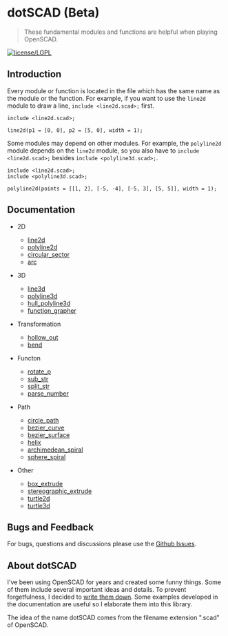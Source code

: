 # dotSCAD (Beta)

> These fundamental modules and functions are helpful when playing OpenSCAD.

[![license/LGPL](https://img.shields.io/badge/license-LGPL-blue.svg)](https://github.com/JustinSDK/lib-openscad/blob/master/LICENSE)

## Introduction

Every module or function is located in the file which has the same name as the module or the function. For example, if you want to use the `line2d` module to draw a line, `include <line2d.scad>;` first. 

	include <line2d.scad>;

	line2d(p1 = [0, 0], p2 = [5, 0], width = 1);

Some modules may depend on other modules. For example, the `polyline2d` module depends on the `line2d` module, so you also have to `include <line2d.scad>;` besides `include <polyline3d.scad>;`. 

	include <line2d.scad>;
	include <polyline3d.scad>;

	polyline2d(points = [[1, 2], [-5, -4], [-5, 3], [5, 5]], width = 1);

## Documentation

- 2D
	- [line2d](https://openhome.cc/eGossip/OpenSCAD/lib-line2d.html)
	- [polyline2d](https://openhome.cc/eGossip/OpenSCAD/lib-polyline2d.html)
	- [circular_sector](https://openhome.cc/eGossip/OpenSCAD/lib-circular_sector.html)
	- [arc](https://openhome.cc/eGossip/OpenSCAD/lib-arc.html)

- 3D
	- [line3d](https://openhome.cc/eGossip/OpenSCAD/lib-line3d.html)
	- [polyline3d](https://openhome.cc/eGossip/OpenSCAD/lib-polyline3d.html)
	- [hull_polyline3d](https://openhome.cc/eGossip/OpenSCAD/lib-hull_polyline3d.html)
	- [function_grapher](https://openhome.cc/eGossip/OpenSCAD/lib-function_grapher.html)
	
- Transformation
	- [hollow_out](https://openhome.cc/eGossip/OpenSCAD/lib-hollow_out.html)
	- [bend](https://openhome.cc/eGossip/OpenSCAD/lib-bend.html)

- Functon
	- [rotate_p](https://openhome.cc/eGossip/OpenSCAD/lib-rotate_p.html)
	- [sub_str](https://openhome.cc/eGossip/OpenSCAD/lib-sub_str.html)
	- [split_str](https://openhome.cc/eGossip/OpenSCAD/lib-split_str.html)
	- [parse_number](https://openhome.cc/eGossip/OpenSCAD/lib-parse_number.html)
	
- Path
    - [circle_path](https://openhome.cc/eGossip/OpenSCAD/lib-circle_path.html)
    - [bezier_curve](https://openhome.cc/eGossip/OpenSCAD/lib-bezier_curve.html)
	- [bezier_surface](https://openhome.cc/eGossip/OpenSCAD/lib-bezier_surface.html)
    - [helix](https://openhome.cc/eGossip/OpenSCAD/lib-helix.html)
    - [archimedean_spiral](https://openhome.cc/eGossip/OpenSCAD/lib-archimedean_spiral.html)
    - [sphere_spiral](https://openhome.cc/eGossip/OpenSCAD/lib-sphere_spiral.html)

- Other
    - [box_extrude](https://openhome.cc/eGossip/OpenSCAD/lib-box_extrude.html)
    - [stereographic_extrude](https://openhome.cc/eGossip/OpenSCAD/lib-stereographic_extrude.html)
    - [turtle2d](https://openhome.cc/eGossip/OpenSCAD/lib-turtle2d.html)
    - [turtle3d](https://openhome.cc/eGossip/OpenSCAD/lib-turtle3d.html)

## Bugs and Feedback

For bugs, questions and discussions please use the [Github Issues](https://github.com/JustinSDK/dotSCAD/issues).

## About dotSCAD

I've been using OpenSCAD for years and created some funny things. Some of them include several important ideas and details. To prevent forgetfulness, I decided to [write them down](https://openhome.cc/eGossip/OpenSCAD/). Some examples developed in the documentation are useful so I elaborate them into this library.

The idea of the name dotSCAD comes from the filename extension ".scad" of OpenSCAD. 